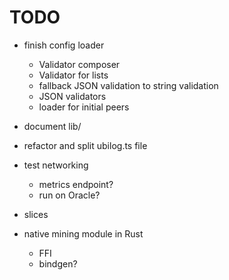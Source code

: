 # TODO

- finish config loader
  - Validator composer
  - Validator for lists
  - fallback JSON validation to string validation
  - JSON validators
  - loader for initial peers

- document lib/

- refactor and split ubilog.ts file

- test networking
  - metrics endpoint?
  - run on Oracle?

- slices

- native mining module in Rust
  - FFI
  - bindgen?
